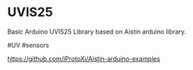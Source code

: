# UVIS25
Basic Arduino UVIS25 Library based on Aistin arduino library.

#UV #sensors

https://github.com/iProtoXi/Aistin-arduino-examples
